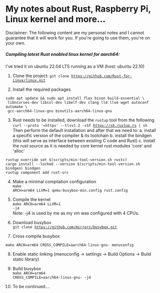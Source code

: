 # My notes about Rust, Raspberry Pi, Linux kernel and more...

Disclaimer: The following content are my personal notes and I cannot guarantee that
it will work for you. If you're going to use them, you're on your own.

##### Compiling latest Rust enabled linux kernel for aarch64:

I've tried it on ubuntu 22.04 LTS running as a VM (host: ubuntu 22.10)

1. Clone the project: 
<code>git clone https://github.com/Rust-for-Linux/linux.git</code>

2. Install the required packages

```
sudo apt update && sudo apt install flex bison build-essential \
 libncurses-dev libssl-dev libelf-dev clang lld llvm wget autoconf automake \
 gcc-aarch64-linux-gnu binutils-aarch64-linux-gnu
 ```

3. Rust needs to be installed, download the <code>rustup</code> tool from the following<br>
<code>curl --proto '=https' --tlsv1.2 -sSf https://sh.rustup.rs | sh</code><br>
Then perform the default installation and after that we need to:
a. install a specific version of the compiler & its toolchain 
b. install the bindgen (this will serve as interface between existing C code and Rust)
c. install the rust source as it is needed by core kernel rust modules 'core' and 'alloc'
```
rustup override set $(scripts/min-tool-version.sh rustc)
cargo install --locked --version $(scripts/min-tool-version.sh bindgen) bindgen
rustup component add rust-src
```

4. Make a minimal compilation configuration<br>
 <code>make ARCH=arm64 LLVM=1 qemu-busybox-min.config rust.config</code>

5. Compile the kernel<br>
 <code>make ARCH=arm64 LLVM=1 -j4</code><br>
Note: -j4 is used by me as my vm was configured with 4 CPUs.

6. Download busybox <br><code>git clone https://github.com/mirrors/busybox.git</code>

7. Cross compile busybox
```
make ARCH=arm64 CROSS_COMPILE=aarch64-linux-gnu- menuconfig
```
8. Enable static linking (menuconfig -> settings -> Build Options -> Build static library)

9. Build busybox<br><code>make ARCH=arm64 CROSS_COMPILE=aarch64-linux-gnu- -j4</code>

10. To be continued....
